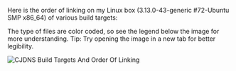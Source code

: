 Here is the order of linking on  my Linux box (3.13.0-43-generic #72-Ubuntu SMP x86_64) of various build targets:

The type of files are color coded, so see the legend below the image for more understanding. Tip: Try opening the image in a new tab for better legibility.

![CJDNS Build Targets And Order Of Linking](https://i.imgur.com/zAro2oB.png)
